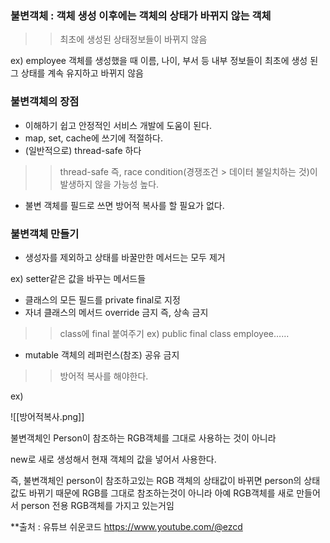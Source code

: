   

### 불변객체 : 객체 생성 이후에는 객체의 상태가 바뀌지 않는 객체

>> 최초에 생성된 상태정보들이 바뀌지 않음

ex) employee 객체를 생성했을 때 이름, 나이, 부서 등 내부 정보들이 최초에 생성 된 그 상태를 계속 유지하고 바뀌지 않음

  

### 불변객체의 장점

- 이해하기 쉽고 안정적인 서비스 개발에 도움이 된다.
- map, set, cache에 쓰기에 적절하다.
- (일반적으로) thread-safe 하다

>> thread-safe 즉, race condition(경쟁조건 > 데이터 불일치하는 것)이 발생하지 않을 가능성 높다.

- 불변 객체를 필드로 쓰면 방어적 복사를 할 필요가 없다.

  

### 불변객체 만들기

- 생성자를 제외하고 상태를 바꿀만한 메서드는 모두 제거

ex) setter같은 값을 바꾸는 메서드들

- 클래스의 모든 필드를 private final로 지정
- 자녀 클래스의 메서드 override 금지 즉, 상속 금지

>>class에 final 붙여주기 ex) public final class employee……

- mutable 객체의 레퍼런스(참조) 공유 금지

>> 방어적 복사를 해야한다.

ex)

![[방어적복사.png]]

불변객체인 Person이 참조하는 RGB객체를 그대로 사용하는 것이 아니라

new로 새로 생성해서 현재 객체의 값을 넣어서 사용한다.

즉, 불변객체인 person이 참조하고있는 RGB 객체의 상태값이 바뀌면 person의 상태값도 바뀌기 때문에 RGB를 그대로 참조하는것이 아니라 아예 RGB객체를 새로 만들어서 person 전용 RGB객체를 가지고 있는거임



**출처 : 유튜브 쉬운코드 https://www.youtube.com/@ezcd